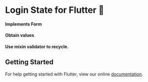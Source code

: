 # Login State for Flutter :tada:

#### Implements Form
#### Obtain values
#### Use mixin validator to recycle. 

## Getting Started

For help getting started with Flutter, view our online
[documentation](https://flutter.io/).

